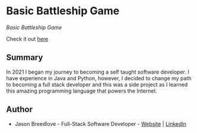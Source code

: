 # Basic Battleship Game

<i>Basic Battleship Game</i>

Check it out <a href="https://breedlove-jason.github.io/battleshipBasic/">here</a>

## Summary

In 2021 I began my journey to becoming a self taught software developer. I have experience in Java and Python, however, I decided to change my path to becoming a full stack developer and this was a side project as I learned this amazing programming language that powers the Internet.

## Author

- Jason Breedlove - Full-Stack Software Developer - [Website](https://jasonbreedlove.com) | [LinkedIn](https://www.linkedin.com/in/jason-breedlove-b216b6237?lipi=urn%3Ali%3Apage%3Ad_flagship3_profile_view_base_contact_details%3Be8IsoZ3CQGiLt9oZxQtXDw%3D%3D)

